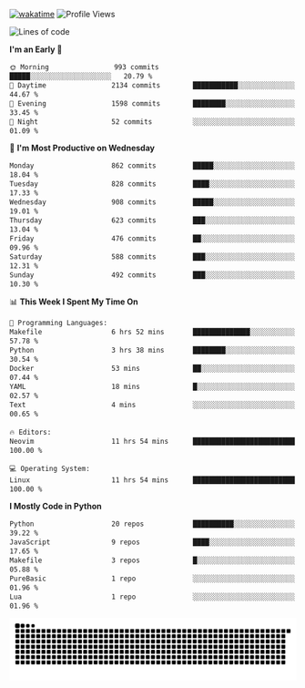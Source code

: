 [![wakatime](https://wakatime.com/badge/user/b920b284-3cde-4cd4-b72e-f7f22d050b16.svg)](https://wakatime.com/@b920b284-3cde-4cd4-b72e-f7f22d050b16)
![Profile Views](http://img.shields.io/badge/Profile%20Views-4586-blue)
<!--START_SECTION:waka-->
![Lines of code](https://img.shields.io/badge/From%20Hello%20World%20I%27ve%20Written-6.4%20million%20lines%20of%20code-blue)

**I'm an Early 🐤** 

```text
🌞 Morning                993 commits         █████░░░░░░░░░░░░░░░░░░░░   20.79 % 
🌆 Daytime                2134 commits        ███████████░░░░░░░░░░░░░░   44.67 % 
🌃 Evening                1598 commits        ████████░░░░░░░░░░░░░░░░░   33.45 % 
🌙 Night                  52 commits          ░░░░░░░░░░░░░░░░░░░░░░░░░   01.09 % 
```
📅 **I'm Most Productive on Wednesday** 

```text
Monday                   862 commits         █████░░░░░░░░░░░░░░░░░░░░   18.04 % 
Tuesday                  828 commits         ████░░░░░░░░░░░░░░░░░░░░░   17.33 % 
Wednesday                908 commits         █████░░░░░░░░░░░░░░░░░░░░   19.01 % 
Thursday                 623 commits         ███░░░░░░░░░░░░░░░░░░░░░░   13.04 % 
Friday                   476 commits         ██░░░░░░░░░░░░░░░░░░░░░░░   09.96 % 
Saturday                 588 commits         ███░░░░░░░░░░░░░░░░░░░░░░   12.31 % 
Sunday                   492 commits         ███░░░░░░░░░░░░░░░░░░░░░░   10.30 % 
```


📊 **This Week I Spent My Time On** 

```text
💬 Programming Languages: 
Makefile                 6 hrs 52 mins       ██████████████░░░░░░░░░░░   57.78 % 
Python                   3 hrs 38 mins       ████████░░░░░░░░░░░░░░░░░   30.54 % 
Docker                   53 mins             ██░░░░░░░░░░░░░░░░░░░░░░░   07.44 % 
YAML                     18 mins             █░░░░░░░░░░░░░░░░░░░░░░░░   02.57 % 
Text                     4 mins              ░░░░░░░░░░░░░░░░░░░░░░░░░   00.65 % 

🔥 Editors: 
Neovim                   11 hrs 54 mins      █████████████████████████   100.00 % 

💻 Operating System: 
Linux                    11 hrs 54 mins      █████████████████████████   100.00 % 
```

**I Mostly Code in Python** 

```text
Python                   20 repos            ██████████░░░░░░░░░░░░░░░   39.22 % 
JavaScript               9 repos             ████░░░░░░░░░░░░░░░░░░░░░   17.65 % 
Makefile                 3 repos             █░░░░░░░░░░░░░░░░░░░░░░░░   05.88 % 
PureBasic                1 repo              ░░░░░░░░░░░░░░░░░░░░░░░░░   01.96 % 
Lua                      1 repo              ░░░░░░░░░░░░░░░░░░░░░░░░░   01.96 % 
```




<!--END_SECTION:waka-->
![Snake animation](https://raw.githubusercontent.com/timmypidashev/timmypidashev/main/commits.svg)
